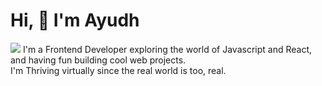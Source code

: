 # Hi, :wave: I'm Ayudh
![](https://komarev.com/ghpvc/?username=makersmecca)
I'm a Frontend Developer exploring the world of Javascript and React, and having fun building cool web projects.</br>
I'm Thriving virtually since the real world is too, real.
